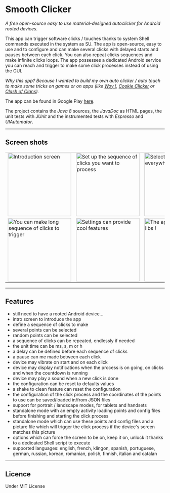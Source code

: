 # Smooth Clicker
_A free open-source easy to use material-designed autoclicker for Android rooted devices._

This app can trigger software clicks / touches thanks to system Shell commands executed in the system as SU.
The app is open-source, easy to use and to configure and can make several clicks with delayed starts and pauses between each click.
You can also repeat clicks sequences and make infinite clicks loops.
The app possesses a dedicated Android service you can reach and trigger to make some click processes instead of using the GUI.

_Why this app? Because I wanted to build my own auto clicker / auto touch to make some tricks on games or on apps (like <a href="https://play.google.com/store/apps/details?id=com.mlt.woy&hl=fr">Woy !</a>, <a href="http://orteil.dashnet.org/cookieclicker/">Cookie Clicker</a> or <a href="https://play.google.com/store/apps/details?id=com.supercell.clashofclans&">Clash of Clans</a>)._

The app can be found in Google Play <a href="https://play.google.com/store/apps/details?id=pylapp.smoothclicker.android">here</a>.

The project contains the _Java 8_ sources, the _JavaDoc_ as HTML pages, the unit tests with _JUnit_ and the instrumented tests with _Espresso_ and _UIAutomator_.

***
## Screen shots
<table>
<tr>
<td>
<img src="https://github.com/pylapp/SmoothClicker/blob/master/app/dev/misc/pictures/ui_v2.0.0_en_framed/v2.0.0_en_intro_1.framed.png" alt="Introduction screen" title="Welcome to Smooth Clicker guys!" width="200">
</td>
<td>
<img src="https://github.com/pylapp/SmoothClicker/blob/master/app/dev/misc/pictures/ui_v2.0.0_en_framed/v2.0.0_en_clickeractivity_2.framed.png" alt="Set up the sequence of clicks you want to process" title="Set up the sequence of clicks you want to process" width="200">
</td>
<td>
<img src="https://github.com/pylapp/SmoothClicker/blob/master/app/dev/misc/pictures/ui_v2.0.0_en_framed/v2.0.0_en_multipoint_1.framed.png" alt="Select some points everywhere" title="Select some points everywhere" width="200">
</td>
</tr>
<tr>
<td>
<img src="https://github.com/pylapp/SmoothClicker/blob/master/app/dev/misc/pictures/ui_v2.0.0_en_framed/v2.0.0_en_multipoint_2.framed.png" alt="You can make long sequence of clicks to trigger" title="You can make long sequence of clicks to trigger" width="200">
</td>
<td>
<img src="https://github.com/pylapp/SmoothClicker/blob/master/app/dev/misc/pictures/ui_v2.0.0_en_framed/v2.0.0_en_settings.framed.png" alt="Settings can provide cool features" title="Settings can provide cool features" width="200">
</td>
<td>
<img src="https://github.com/pylapp/SmoothClicker/blob/master/app/dev/misc/pictures/ui_v2.0.0_en_framed/v2.0.0_en_credits.framed.png" alt="The app uses thir party libs !" title="The app uses third party libs !" width="200">
</td>
</tr>
</table>

***
## Features
* still need to have a rooted Android device...
* intro screen to introduce the app
* define a sequence of clicks to make
* several points can be selected
* random points can be selected
* a sequence of clicks can be repeated, endlessly if needed
* the unit time can be ms, s, m or h
* a delay can be defined before each sequence of clicks
* a pause can me made between each click
* device may vibrate on start and on each click
* device may display notifications when the process is on going, on clicks and when the countdown is running
* device may play a sound when a new click is done
* the configuration can be reset to defaults values
* a shake to clean feature can reset the configuration
* the configuration of the click process and the coordinates of the points to use can be saved/loaded in/from JSON files
* support for portrait / landscape modes, for tablets and handsets
* standalone mode with an empty activity loading points and config files before finishing and starting the click process
* standalone mode which can use these points and config files and a picture file which will trigger the click process if the device's screen matches this picture
* options which can force the screen to be on, keep it on, unlock it thanks to a dedicated Shell script to execute
* supported languages: english, french, klingon, spanish, portuguese, german, russian, korean, romanian, polish, finnish, italian and catalan

***
## Licence
Under MIT License

